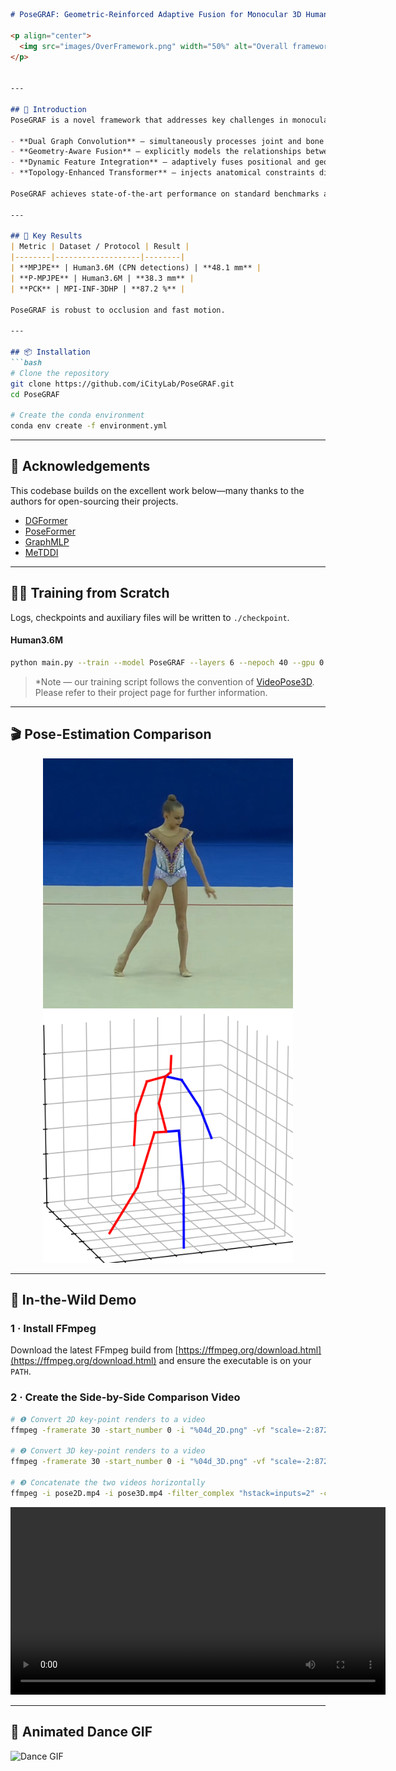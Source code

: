 ````markdown
# PoseGRAF: Geometric-Reinforced Adaptive Fusion for Monocular 3D Human Pose Estimation

<p align="center">
  <img src="images/OverFramework.png" width="50%" alt="Overall framework of PoseGRAF"/>
</p>


---

## 📌 Introduction
PoseGRAF is a novel framework that addresses key challenges in monocular 3D human-pose estimation:

- **Dual Graph Convolution** – simultaneously processes joint and bone graphs under geometric constraints.  
- **Geometry-Aware Fusion** – explicitly models the relationships between bone directions and joint angles.  
- **Dynamic Feature Integration** – adaptively fuses positional and geometric features via attention.  
- **Topology-Enhanced Transformer** – injects anatomical constraints directly into the transformer architecture.

PoseGRAF achieves state-of-the-art performance on standard benchmarks and generalises well to in-the-wild scenarios.

---

## 🚀 Key Results
| Metric | Dataset / Protocol | Result |
|--------|-------------------|--------|
| **MPJPE** | Human3.6M (CPN detections) | **48.1 mm** |
| **P-MPJPE** | Human3.6M | **38.3 mm** |
| **PCK** | MPI-INF-3DHP | **87.2 %** |

PoseGRAF is robust to occlusion and fast motion.

---

## 📦 Installation
```bash
# Clone the repository
git clone https://github.com/iCityLab/PoseGRAF.git
cd PoseGRAF

# Create the conda environment
conda env create -f environment.yml
````

---

## 📝 Acknowledgements

This codebase builds on the excellent work below—many thanks to the authors for open-sourcing their projects.

* [DGFormer](https://github.com/czmmmm/DGFormer)
* [PoseFormer](https://github.com/zczcwh/PoseFormer)
* [GraphMLP](https://github.com/Vegetebird/GraphMLP)
* [MeTDDI](https://github.com/LabWeng/MeTDDI)

---

## 🏋️‍♂️ Training from Scratch

Logs, checkpoints and auxiliary files will be written to `./checkpoint`.

#### Human3.6M

```bash
python main.py --train --model PoseGRAF --layers 6 --nepoch 40 --gpu 0
```

> *Note — our training script follows the convention of [VideoPose3D](https://github.com/facebookresearch/VideoPose3D). Please refer to their project page for further information. 


---

## 🎬 Pose-Estimation Comparison

<p align="center">
  <img src="images/dance.png"  width="400" alt="2D pose"/>
  <img src="images/dance3D.png" width="400" alt="3D pose"/>
</p>

---

## 🌄 In-the-Wild Demo

### 1 · Install FFmpeg

Download the latest FFmpeg build from [https://ffmpeg.org/download.html](https://ffmpeg.org/download.html) and ensure the executable is on your `PATH`.

### 2 · Create the Side-by-Side Comparison Video

```bash
# ❶ Convert 2D key-point renders to a video
ffmpeg -framerate 30 -start_number 0 -i "%04d_2D.png" -vf "scale=-2:872,fps=100" -c:v libx264 -crf 23 -pix_fmt yuv420p pose2D.mp4

# ❷ Convert 3D key-point renders to a video
ffmpeg -framerate 30 -start_number 0 -i "%04d_3D.png" -vf "scale=-2:872,fps=100" -c:v libx264 -crf 23 -pix_fmt yuv420p pose3D.mp4

# ❸ Concatenate the two videos horizontally
ffmpeg -i pose2D.mp4 -i pose3D.mp4 -filter_complex "hstack=inputs=2" -c:v libx264 -crf 23 -pix_fmt yuv420p pose_comparison.mp4
```

<video src="videos/demo.mp4" controls width="600"></video>

---

## 🕺 Animated Dance GIF

![Dance GIF](images/dancing.gif)

```
```
